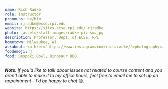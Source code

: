 ```yaml
---
name: Rich Radke
role: Instructor
pronouns: he/him
email: rjradke@ecse.rpi.edu
website: https://sites.ecse.rpi.edu/~rjradke
photo: _assets/staff-images/radke-pic-sm.jpg
description: Professor, Dept. of ECSE, RPI 
hometown: Milwaukee, WI
askabout: <a href="https://www.instagram.com/rich.radke/">photography</a>📷, board games, logic puzzles, glassworking
foodemoji: 🍜
food: Bespoki Bowl, Dinosaur BBQ
---
```


<i><b>Note</b>: If you'd like to talk about issues not related to course content and you aren't able to make it to my office hours, feel free to email me to set up an appointment – I'd be happy to chat </i>😊.
